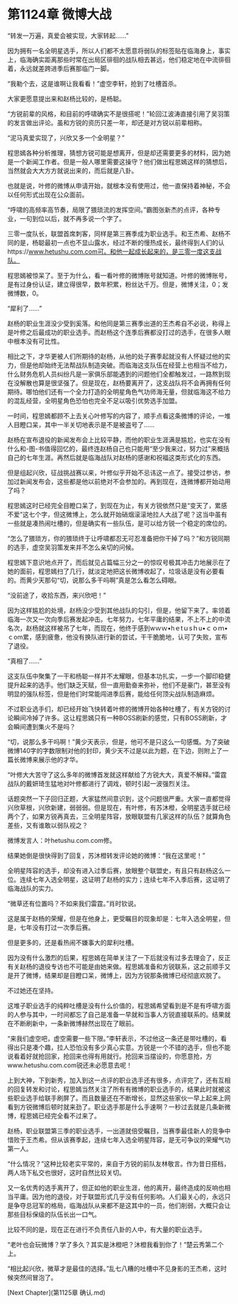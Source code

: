 # 第1124章 微博大战

“转发一万遍，真爱会被实现，大家转起……”

因为拥有一名全明星选手，所以人们都不太愿意将弱队的标签贴在临海身上，事实上，临海确实距离那些时常在出局区徘徊的战队相去甚远，他们稳定地在中流徘徊着，永远就差跨进季后赛那临门一脚。

“我勒个去，这是谁啊让我看看！”虚空李轩，抢到了吐槽首杀。

大家更愿意提出来和赵杨比较的，是杨聪。

“方锐前辈的风格，和目前的呼啸确实不是很搭呢！”轮回江波涛直接引用了吴羽策的发言做出评论。虽和方锐的资历只差一年，却还是对方锐以前辈相称。

“泥马真爱实现了，兴欣又多一个全明星？”

程思嫣各种分析推理，猜想方锐可能是想离开，但是却还需要更多的材料，因为她是一个新闻工作者。但是一般人哪里需要这操守？他们做出程思嫣这样的猜想后，当然就会大大方方就说出来的，而后就是八卦。

也就是说，叶修的微博从申请开始，就根本没有使用过，他一直保持着神秘，不会以任何形式出现在公众面前。

“呼啸的高频率高节奏，局限了猥琐流的发挥空间。”霸图张新杰的点评，各种专业，一句到位以后，就不再多说一个字了。

三零一度队长，联盟首席刺客，同样是第三赛季成为职业选手。和王杰希、赵杨不同的是，杨聪最初一点也不显山露水，经过不断的慢热成长，最终得到人们的认https://www.hetushu.com.com可。和他一起成长起来的，是三零一度这支战队。

程思嫣被惊呆了。至于为什么，看一看叶修的微博账号就知道。叶修的微博账号，是有过身份认证，建立得很早，数年积累，粉丝达千万。但是，微博关注，0；发微博数，0。

“犀利了……”

赵杨的职业生涯没少受到奚落。和他同是第三赛季出道的王杰希自不必说，称得上是叶修之后最成功的职业选手。而赵杨这个连季后赛都没打过的选手，在很多人眼中根本没有可比性。

相比之下，才华更被人们所期待的赵杨，从他的处子赛季起就没有人怀疑过他的实力，但是他却始终无法帮战队制造突破。而临海这支队伍在经营上也相当不给力，什么财务危机人员纠纷凡是一家俱乐部能遇到的问题他们全都触发过，一路熬到现在没解散也算是很坚强了。但是现在，赵杨要离开了，这支战队将不会再拥有任何期待。哪怕他们还有一个全力打造的全明星角色气功师海无量，但就临海这不给力的混乱经营，全明星角色恐怕也完全不足以吸引优势选手加盟。

一时间，程思嫣都顾不上去关心叶修写的内容了，顺手点看这条微博的评论，一堆人目瞪口呆，其中一半关切地表示是不是被盗号了……

赵杨在宣布退役的新闻发布会上比较平静，而他的职业生涯满是尴尬，也实在没有什么和-图-书值得回忆的，最终连赵杨自己也只能用“至少我来过，努力过”来概括自己的七年生涯。再然后就是临海战队对赵杨的感谢和祝福这类形式化的东西。

但是组起兴欣，征战挑战赛以来，叶修似乎开始不忌讳这一点了。接受过参访，参加过新闻发布会，这些都是他以前绝对不会参加的。再到现在，连微博都开始动用了吗？

程思嫣这时已经完全目瞪口呆了，到现在为止，有关方锐依然只是“变天了，累感不爱”这七个字，但这微博上，怎么就开始硝烟滚滚地拉人大战了呢？这当中虽有一些就是凑热闹吐槽的，但是确实有一些队伍，是可以给方锐一个稳定的席位的。

“怎么了猥琐方，你的猥琐终于让呼啸都忍无可忍准备把你干掉了吗？”和方锐同期的选手，虚空吴羽策发来并不怎么亲切的问候。

程思嫣下意识地点开了，而后就见占篇幅三分之一的惊叹号极其冲击力地展示在了她的面前，程思嫣扫了几行，就淡定地把这长微博收起了，垃圾话是没有必要看的。而黄少天那句“切，说那么多干吗啊”真是怎么看怎么碍眼。

“没前途了，收拾东西，来兴欣吧！”

因为这样尴尬的处境，赵杨没少受到其他战队的勾引，但是，他留下来了。率领着临海一次又一次向季后赛发起冲击。七年努力，七年平庸的结果，不上不上的中流名次，赵杨就这样被吊了七年，而现在，他终于感到wｗｗ•hｅtｕsｈu•ｃｏｍ•ｃom累，感到疲惫，他没有换队进行新的尝试，干干脆脆地，认可了失败，宣布了退役。

“真相了……”

这支队伍中聚集了一干和杨聪一样并不太耀眼，但基本功扎实，一步一个脚印稳健提升起来的选手。他们缺乏天赋，但一直用勤奋来弥补，他们不是豪门，甚至没有明显的强队标签，但是他们时常能闯进季后赛，能给任何顶尖战队制造麻烦。

不过职业选手们，却已经开始飞快转着叶修的微博开始各种吐槽了，有关方锐的讨论瞬间冷掉了许多。这让程思嫣只有一种BOSS刷新的感觉，只有BOSS刷新，才会瞬间遭到集火不是吗？

“切，说那么多干吗啊！”黄少天表示，但是，他可不是只这么一句感慨。为了突破微博140字的字数限制对他的封印，黄少天不过是以此为题，在下边，则附上了一篇长微博来展示他的才华。

“叶修大大苦守了这么多年的微博首发就这样献给了方锐大大，真爱不解释。”雷霆战队的戴妍琦生猛地对叶修都进行了调戏，顿时引起一波强烈关注。

话题突然一下子回归正题，大家猛然间意识到，这个问题很严重。大家一直都觉得兴欣草根，兴欣新建，弱弱弱。但是现在，有叶修，有苏沐橙，全明星选手就已经两个了，如果方锐再真去，三全明星阵容，放眼联盟有几家这样的队伍？就算角色差些，又有谁敢以弱队视之？

微博发言人：叶hetushu.com.com修。

结果她倒是很快得到了回复，苏沐橙转发评论她的微博：“我在这里呢！”

全明星阵容的选手，却没有进入过季后赛，放眼整个联盟史，有且只有赵杨这么一位。连续七年入选全明星，这证明了赵杨的实力；连续七年不入季后赛，这证明了临海战队的实力。

“微草还有位置吗？不如来我们雷霆。”肖时钦说。

这是属于赵杨的荣耀，但是在他身上，更受瞩目的现象却是：七年入选全明星，但是，七年没有打过一次季后赛。

但是更多的，还是看热闹不嫌事大的犀利吐槽。

因为没有什么激烈的后果，程思嫣在简单关注了一下后就没有过多去理会了，反正有关赵杨的退役专访也不可能是由她来做。程思嫣准备和方锐联系，这之前顺手又是开了微博，结果却是目瞪口呆，微博上，因为方锐那条微博已经彻底欢脱了。

不过她还在坚持。

这堆子职业选手的纯粹吐槽是没有什么价值的，程思嫣希望看到是不是有呼啸方面的人参与其中，一时间都忘了自己是准备一早就和当事人方锐直接联系的。结果就在不断刷新中，一条新微博赫然出现在了眼前。

“来我们虚空吧，虚空需要一些下限。”李轩表示，不过他这一条还是带吐槽的，看得出只是凑个趣，拉人恐怕没有多少真心实意。方锐是一个不错的选手，但也不能说看着好就抢回家，抢回来也得有用就行。抢回来当摆设的，你愿意抢，方www.hetushu.com.com锐还未必愿意去呢！

上到大神，下到新秀，加入到这一点评的职业选手还有很多，点评完了，还有互相的回复转发和讨论，程思嫣当然关注了所有有微博的职业选手的，结果此时就被这些职业选手给联手刷屏了。而且数量还在不断增长，显然这些家伙一早上起来上网看到方锐微博后顿时就来劲了。职业选手那是什么手速啊？一秒过去就是几条新微博，程思嫣已经完全看不过来了。

赵杨，职业联盟第三季的职业选手，一出道就倍受瞩目，当赛季最佳新人的竞争中惜败于王杰希。但从该赛季起，连续七年入选全明星阵容，是无可争议的荣耀气功第一人。

“什么情况？”这种比较老实平常的，来自于方锐的前队友林敬言。作为昔日搭档，两人场下私交也很好，这时自然比较关切。

又一名优秀的选手离开了，但正如他的职业生涯，他的离开，最终造成的反响也相当平庸。因为他的退役，对于联盟形式几乎没有任何影响。人们最关心的，永远只是争夺总冠军的格局，临海战队从来都不是这其中的一员，他们削弱，大概只会让那些目标保级的队伍长出一口气。

比较不同的是，现在正在进行不负责任八卦的人中，有大量的职业选手。

“老叶也会玩微博？学了多久？其实是沐橙吧？沐橙我看到你了！”楚云秀第二个上。

“相比起兴欣，微草才是最佳的选择。”乱七八糟的吐槽中不见身影的王杰希，这时候突然间冒泡了。



[Next Chapter](第1125章 确认.md)